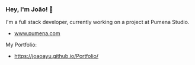 ### Hey, I'm João! 👋
I'm a full stack developer, currently working on a project at Pumena Studio.
- www.pumena.com

My Portfolio:
- https://joaoayu.github.io/Portfolio/
